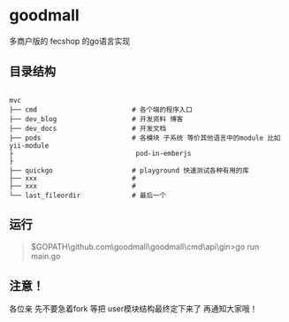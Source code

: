 # goodmall
多商户版的 fecshop 的go语言实现


## 目录结构

~~~

mvc
├── cmd                        # 各个端的程序入口 
├── dev_blog                   # 开发资料 博客
├── dev_docs                   # 开发文档
├── pods                       # 各模块 子系统 等价其他语言中的module 比如yii-module
├                               pod-in-emberjs
├								
├── quickgo                    # playground 快速测试各种有用的库 
├── xxx                        #  
├── xxx                        #  
└── last_fileordir             # 最后一个                          
~~~


## 运行



>  $GOPATH\github.com\goodmall\goodmall\cmd\api\gin>go run main.go



## 注意！

各位亲 先不要急着fork  等把 user模块结构最终定下来了 再通知大家哦！